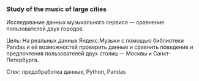 ### Study of the music of large cities

Исследование данных музыкального сервиса — сравнение пользователей двух городов.

Цель: На реальных данных Яндекс.Музыки c помощью библиотеки Pandas и её возможностей проверить данные и сравнить поведение и предпочтения пользователей двух столиц — Москвы и Санкт-Петербурга.

Стек: предобработка данных, Python, Pandas

